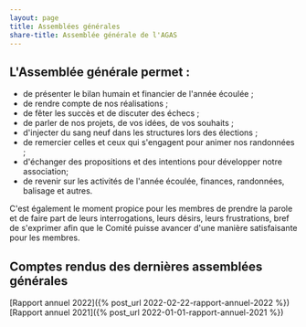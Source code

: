 ```yaml
---
layout: page
title: Assemblées générales
share-title: Assemblée générale de l'AGAS
---
```

## L'Assemblée générale permet :

* de présenter le bilan humain et financier de l'année écoulée ;
* de rendre compte de nos réalisations ;
* de fêter les succès et de discuter des échecs ;
* de parler de nos projets, de vos idées, de vos souhaits ;
* d'injecter du sang neuf dans les structures lors des élections ;
* de remercier celles et ceux qui s'engagent pour animer nos randonnées ;
* d'échanger des propositions et des intentions pour développer notre association;
* de revenir sur les activités de l'année écoulée, finances, randonnées, balisage et autres.

C'est également le moment propice pour les membres de prendre la parole et de faire part de leurs interrogations, leurs désirs, leurs frustrations, bref de s'exprimer afin que le Comité puisse avancer d'une manière satisfaisante pour les membres.

## Comptes rendus des dernières assemblées générales

[Rapport annuel 2022]({% post_url 2022-02-22-rapport-annuel-2022 %})
[Rapport annuel 2021]({% post_url 2022-01-01-rapport-annuel-2021 %})
